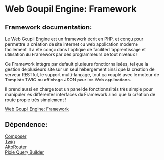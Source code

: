 # Web Goupil Engine: Framework

## Framework documentation:

Le Web Goupil Engine est un framework écrit en PHP, et conçu pour permettre la création de site internet ou web application moderne facilement. Il a été conçu dans l'optique de faciliter l'apprentissage et utilisation du Framework par des programmeurs de tout niveaux !

Ce Framework intègre par default plusieurs fonctionnalisées, tel que la gestion de plusieurs site sur un seul hébergement ainsi que la création de serveur RESTful, le support multi-langage, tout ça couplé avec le moteur de Template TWIG ou affichage JSON pour les Web applications.

Il prend aussi en charge tout un panel de fonctionnalités très simple pour manipuler les différentes interfaces du Framework ainsi que la création de route propre très simplement !


[Web Goupil Engine: Framework](https://github.com/Elrenardo/Web-Goupil-Engine/blob/master/doc/WGE.md)

## Dépendence:
[ Composer ](https://getcomposer.org/)<br/>
[ Twig ](http://twig.sensiolabs.org/)<br/>
[ AltoRouter ](http://altorouter.com/)<br/>
[ Pixie Query Builder ](https://github.com/usmanhalalit/pixie)<br/>
